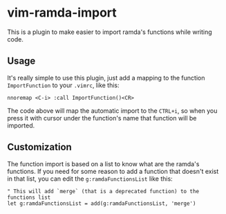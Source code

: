 # vim-ramda-import

This is a plugin to make easier to import ramda's functions while writing code.

## Usage

It's really simple to use this plugin, just add a mapping to the function `ImportFunction` to your `.vimrc`, like this:
```vim
nnoremap <C-i> :call ImportFunction()<CR>
```
The code above will map the automatic import to the `CTRL+i`, so when you press it with cursor under the function's name
that function will be imported.

## Customization

The function import is based on a list to know what are the ramda's functions. If you need for some reason to add a function
that doesn't exist in that list, you can edit the `g:ramdaFunctionsList` like this:
```vim
" This will add `merge` (that is a deprecated function) to the functions list
let g:ramdaFunctionsList = add(g:ramdaFunctionsList, 'merge')
```
